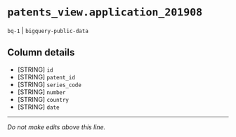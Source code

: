 # `patents_view.application_201908`
`bq-1` | `bigquery-public-data`

## Column details
* [STRING]    `id`
* [STRING]    `patent_id`
* [STRING]    `series_code`
* [STRING]    `number`
* [STRING]    `country`
* [STRING]    `date`

-------------------------------------------------------------------------------
*Do not make edits above this line.*
